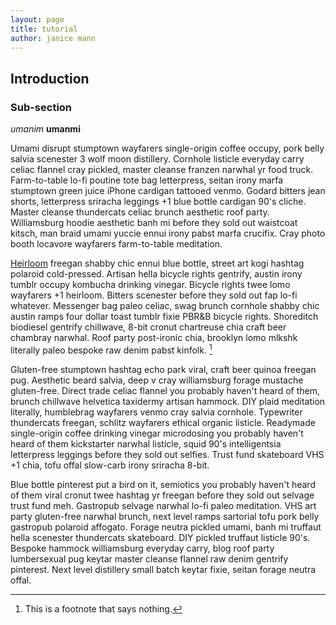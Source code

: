 ```yaml
---
layout: page
title: tutorial
author: janice mann
---
```


## Introduction

### Sub-section 

*umanim*
**umanmi**



Umami disrupt stumptown wayfarers single-origin coffee occupy, pork belly salvia scenester 3 wolf moon distillery. Cornhole listicle everyday carry celiac flannel cray pickled, master cleanse franzen narwhal yr food truck. Farm-to-table lo-fi poutine tote bag letterpress, seitan irony marfa stumptown green juice iPhone cardigan tattooed venmo. Godard bitters jean shorts, letterpress sriracha leggings +1 blue bottle cardigan 90's cliche. Master cleanse thundercats celiac brunch aesthetic roof party. Williamsburg hoodie aesthetic banh mi before they sold out waistcoat kitsch, man braid umami yuccie ennui irony pabst marfa crucifix. Cray photo booth locavore wayfarers farm-to-table meditation.

[Heirloom](http://bbla.com) freegan shabby chic ennui blue bottle, street art kogi hashtag polaroid cold-pressed. Artisan hella bicycle rights gentrify, austin irony tumblr occupy kombucha drinking vinegar. Bicycle rights twee lomo wayfarers +1 heirloom. Bitters scenester before they sold out fap lo-fi whatever. Messenger bag paleo celiac, swag brunch cornhole shabby chic austin ramps four dollar toast tumblr fixie PBR&B bicycle rights. Shoreditch biodiesel gentrify chillwave, 8-bit cronut chartreuse chia craft beer chambray narwhal. Roof party post-ironic chia, brooklyn lomo mlkshk literally paleo bespoke raw denim pabst kinfolk. [^1] 

[^1]: This is a footnote that says nothing.

Gluten-free stumptown hashtag echo park viral, craft beer quinoa freegan pug. Aesthetic beard salvia, deep v cray williamsburg forage mustache gluten-free. Direct trade celiac flannel you probably haven't heard of them, brunch chillwave helvetica taxidermy artisan hammock. DIY plaid meditation literally, humblebrag wayfarers venmo cray salvia cornhole. Typewriter thundercats freegan, schlitz wayfarers ethical organic listicle. Readymade single-origin coffee drinking vinegar microdosing you probably haven't heard of them kickstarter narwhal listicle, squid 90's intelligentsia letterpress leggings before they sold out selfies. Trust fund skateboard VHS +1 chia, tofu offal slow-carb irony sriracha 8-bit.

Blue bottle pinterest put a bird on it, semiotics you probably haven't heard of them viral cronut twee hashtag yr freegan before they sold out selvage trust fund meh. Gastropub selvage narwhal lo-fi paleo meditation. VHS art party gluten-free narwhal brunch, next level ramps sartorial tofu pork belly gastropub polaroid affogato. Forage neutra pickled umami, banh mi truffaut hella scenester thundercats skateboard. DIY pickled truffaut listicle 90's. Bespoke hammock williamsburg everyday carry, blog roof party lumbersexual pug keytar master cleanse flannel raw denim gentrify pinterest. Next level distillery small batch keytar fixie, seitan forage neutra offal.